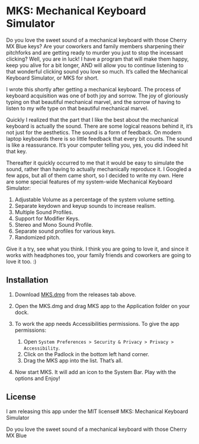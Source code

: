 # MKS: Mechanical Keyboard Simulator

Do you love the sweet sound of a mechanical keyboard with those Cherry MX Blue
keys? Are your coworkers and family members sharpening their pitchforks and are
getting ready to murder you just to stop the incessant clicking? Well, you are
in luck! I have a program that will make them happy, keep you alive for a bit
longer, AND will allow you to continue listening to that wonderful clicking
sound you love so much. It’s called the Mechanical Keyboard Simulator, or MKS
for short.

I wrote this shortly after getting a mechanical keyboard. The process of
keyboard acquisition was one of both joy and sorrow. The joy of gloriously
typing on that beautiful mechanical marvel, and the sorrow of having to listen
to my wife type on that beautiful mechanical marvel.

Quickly I realized that the part that I like the best about the mechanical
keyboard is actually the sound. There are some logical reasons behind it, it’s
not just for the aesthetics. The sound is a form of feedback. On modern laptop
keyboards there is so little feedback that every bit counts. The sound is like a
reassurance. It’s your computer telling you, yes, you did indeed hit that key.

Thereafter it quickly occurred to me that it would be easy to simulate the
sound, rather than having to actually mechanically reproduce it. I Googled a few
apps, but all of them came short, so I decided to write my own. Here are some
special features of my system-wide Mechanical Keyboard Simulator:

1. Adjustable Volume as a percentage of the system volume setting.
1. Separate keydown and keyup sounds to increase realism.
1. Multiple Sound Profiles.
1. Support for Modifier Keys.
1. Stereo and Mono Sound Profile.
1. Separate sound profiles for various keys.
1. Randomized pitch.

Give it a try, see what you think. I think you are going to love it, and since
it works with headphones too, your family friends and coworkers are going to
love it too. :)

## Installation

1. Download [MKS.dmg](https://github.com/x0054/MKS/releases/latest) from the
   releases tab above.
1. Open the MKS.dmg and drag MKS app to the Application folder on your dock.
1. To work the app needs Accessibilities permissions. To give the app
   permissions:

   1. Open `System Preferences > Security & Privacy > Privacy >
   Accessibility`.
   1. Click on the Padlock in the bottom left hand corner.
   1. Drag the MKS app into the list. That’s all.

1. Now start MKS. It will add an icon to the System Bar. Play with the options
   and Enjoy!

## License

I am releasing this app under the MIT license# MKS: Mechanical Keyboard Simulator

Do you love the sweet sound of a mechanical keyboard with those Cherry MX Blue
